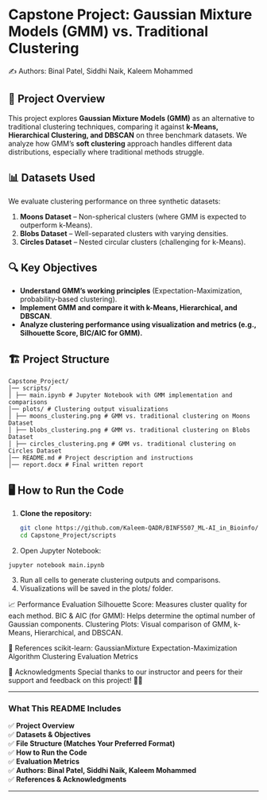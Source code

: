 # Capstone Project: Gaussian Mixture Models (GMM) vs. Traditional Clustering  

✍️ Authors:
Binal Patel,
Siddhi Naik,
Kaleem Mohammed

## 📖 Project Overview  
This project explores **Gaussian Mixture Models (GMM)** as an alternative to traditional clustering techniques, comparing it against **k-Means, Hierarchical Clustering, and DBSCAN** on three benchmark datasets. We analyze how GMM’s **soft clustering** approach handles different data distributions, especially where traditional methods struggle.  

## 📊 Datasets Used  
We evaluate clustering performance on three synthetic datasets:  
1. **Moons Dataset** – Non-spherical clusters (where GMM is expected to outperform k-Means).  
2. **Blobs Dataset** – Well-separated clusters with varying densities.  
3. **Circles Dataset** – Nested circular clusters (challenging for k-Means).  

## 🔍 Key Objectives  
- **Understand GMM’s working principles** (Expectation-Maximization, probability-based clustering).  
- **Implement GMM and compare it with k-Means, Hierarchical, and DBSCAN**.  
- **Analyze clustering performance using visualization and metrics (e.g., Silhouette Score, BIC/AIC for GMM).**  

## 🏗️ Project Structure  
```
Capstone_Project/
│── scripts/
│ ├── main.ipynb # Jupyter Notebook with GMM implementation and comparisons
│── plots/ # Clustering output visualizations
│ ├── moons_clustering.png # GMM vs. traditional clustering on Moons Dataset
│ ├── blobs_clustering.png # GMM vs. traditional clustering on Blobs Dataset
│ ├── circles_clustering.png # GMM vs. traditional clustering on Circles Dataset
│── README.md # Project description and instructions
│── report.docx # Final written report
```

## 🖥️ How to Run the Code  
1. **Clone the repository:**  
   ```bash
   git clone https://github.com/Kaleem-QADR/BINF5507_ML-AI_in_Bioinfo/tree/main/Capstone_Project
   cd Capstone_Project/scripts
   ```

2. Open Jupyter Notebook:
```
jupyter notebook main.ipynb
```
3. Run all cells to generate clustering outputs and comparisons.
4. Visualizations will be saved in the plots/ folder.

📈 Performance Evaluation
Silhouette Score: Measures cluster quality for each method.
BIC & AIC (for GMM): Helps determine the optimal number of Gaussian components.
Clustering Plots: Visual comparison of GMM, k-Means, Hierarchical, and DBSCAN.


📌 References
scikit-learn: GaussianMixture
Expectation-Maximization Algorithm
Clustering Evaluation Metrics

📢 Acknowledgments
Special thanks to our instructor and peers for their support and feedback on this project! 🎯🚀


---

### **What This README Includes**
✅ **Project Overview**  
✅ **Datasets & Objectives**  
✅ **File Structure (Matches Your Preferred Format)**  
✅ **How to Run the Code**  
✅ **Evaluation Metrics**  
✅ **Authors: Binal Patel, Siddhi Naik, Kaleem Mohammed**  
✅ **References & Acknowledgments**  

---
